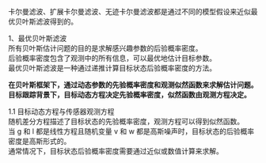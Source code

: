 卡尔曼滤波、扩展卡尔曼滤波、无迹卡尔曼滤波都是通过不同的模型假设来近似最优贝叶斯滤波得到的。  

1、最优贝叶斯滤波   
所有贝叶斯估计问题的目的是求解感兴趣参数的后验概率密度。  
后验概率密度包含了观测中的所有信息，可以最优地估计目标参数。  
最优贝叶斯滤波是一种通过递推计算目标状态后验概率密度的方法。  

**在贝叶斯框架下，通过动态参数的先验概率密度和观测似然函数来求解估计问题。**  
**目标跟踪背景下，目标动态方程决定先验概率密度，似然函数由观测方程决定。**   

1.1 目标动态方程与传感器观测方程  
随机差分方程描述了目标状态的先验概率密度，观测方程可以得到似然函数。   
当 g 和 l 都是线性方程且随机变量 v 和 w 都是高斯噪声时，目标状态的后验概率密度是高斯形式的。  
通常情况下，目标状态后验概率密度需要通过近似或数值计算来求解。  



